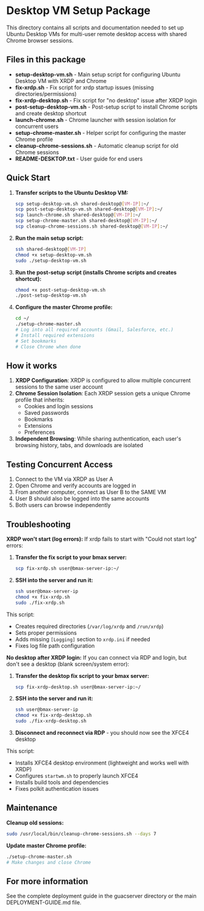 # Desktop VM Setup Package

This directory contains all scripts and documentation needed to set up Ubuntu Desktop VMs for multi-user remote desktop access with shared Chrome browser sessions.

## Files in this package

- **setup-desktop-vm.sh** - Main setup script for configuring Ubuntu Desktop VM with XRDP and Chrome
- **fix-xrdp.sh** - Fix script for xrdp startup issues (missing directories/permissions)
- **fix-xrdp-desktop.sh** - Fix script for "no desktop" issue after XRDP login
- **post-setup-desktop-vm.sh** - Post-setup script to install Chrome scripts and create desktop shortcut
- **launch-chrome.sh** - Chrome launcher with session isolation for concurrent users
- **setup-chrome-master.sh** - Helper script for configuring the master Chrome profile
- **cleanup-chrome-sessions.sh** - Automatic cleanup script for old Chrome sessions
- **README-DESKTOP.txt** - User guide for end users

## Quick Start

1. **Transfer scripts to the Ubuntu Desktop VM:**
   ```bash
   scp setup-desktop-vm.sh shared-desktop@[VM-IP]:~/
   scp post-setup-desktop-vm.sh shared-desktop@[VM-IP]:~/
   scp launch-chrome.sh shared-desktop@[VM-IP]:~/
   scp setup-chrome-master.sh shared-desktop@[VM-IP]:~/
   scp cleanup-chrome-sessions.sh shared-desktop@[VM-IP]:~/
   ```

2. **Run the main setup script:**
   ```bash
   ssh shared-desktop@[VM-IP]
   chmod +x setup-desktop-vm.sh
   sudo ./setup-desktop-vm.sh
   ```

3. **Run the post-setup script (installs Chrome scripts and creates shortcut):**
   ```bash
   chmod +x post-setup-desktop-vm.sh
   ./post-setup-desktop-vm.sh
   ```

4. **Configure the master Chrome profile:**
   ```bash
   cd ~/
   ./setup-chrome-master.sh
   # Log into all required accounts (Gmail, Salesforce, etc.)
   # Install required extensions
   # Set bookmarks
   # Close Chrome when done
   ```

## How it works

1. **XRDP Configuration**: XRDP is configured to allow multiple concurrent sessions to the same user account
2. **Chrome Session Isolation**: Each XRDP session gets a unique Chrome profile that inherits:
   - Cookies and login sessions
   - Saved passwords
   - Bookmarks
   - Extensions
   - Preferences
3. **Independent Browsing**: While sharing authentication, each user's browsing history, tabs, and downloads are isolated

## Testing Concurrent Access

1. Connect to the VM via XRDP as User A
2. Open Chrome and verify accounts are logged in
3. From another computer, connect as User B to the SAME VM
4. User B should also be logged into the same accounts
5. Both users can browse independently

## Troubleshooting

**XRDP won't start (log errors):**
If xrdp fails to start with "Could not start log" errors:

1. **Transfer the fix script to your bmax server:**
   ```bash
   scp fix-xrdp.sh user@bmax-server-ip:~/
   ```

2. **SSH into the server and run it:**
   ```bash
   ssh user@bmax-server-ip
   chmod +x fix-xrdp.sh
   sudo ./fix-xrdp.sh
   ```

This script:
- Creates required directories (`/var/log/xrdp` and `/run/xrdp`)
- Sets proper permissions
- Adds missing `[Logging]` section to `xrdp.ini` if needed
- Fixes log file path configuration

**No desktop after XRDP login:**
If you can connect via RDP and login, but don't see a desktop (blank screen/system error):

1. **Transfer the desktop fix script to your bmax server:**
   ```bash
   scp fix-xrdp-desktop.sh user@bmax-server-ip:~/
   ```

2. **SSH into the server and run it:**
   ```bash
   ssh user@bmax-server-ip
   chmod +x fix-xrdp-desktop.sh
   sudo ./fix-xrdp-desktop.sh
   ```

3. **Disconnect and reconnect via RDP** - you should now see the XFCE4 desktop

This script:
- Installs XFCE4 desktop environment (lightweight and works well with XRDP)
- Configures `startwm.sh` to properly launch XFCE4
- Installs build tools and dependencies
- Fixes polkit authentication issues

## Maintenance

**Cleanup old sessions:**
```bash
sudo /usr/local/bin/cleanup-chrome-sessions.sh --days 7
```

**Update master Chrome profile:**
```bash
./setup-chrome-master.sh
# Make changes and close Chrome
```

## For more information

See the complete deployment guide in the guacserver directory or the main DEPLOYMENT-GUIDE.md file.
